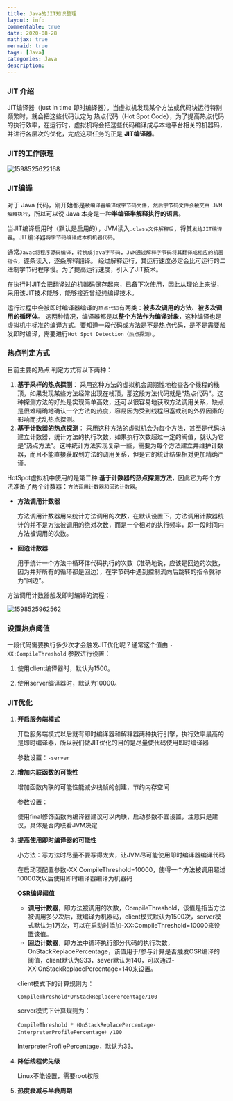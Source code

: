 ```yaml
---
title: Java的JIT知识整理
layout: info
commentable: true
date: 2020-08-28
mathjax: true
mermaid: true
tags: [Java]
categories: Java
description: 
---
```


### JIT 介绍

JIT编译器（just in time 即时编译器），当虚拟机发现某个方法或代码块运行特别频繁时，就会把这些代码认定为 热点代码（Hot Spot Code），为了提高热点代码的执行效率，在运行时，虚拟机将会把这些代码编译成与本地平台相关的机器码，并进行各层次的优化，完成这项任务的正是 **JIT编译器**。

<!--more-->

### JIT的工作原理

![1598525622168](/images/2020/08/1598525622168.png)

### JIT编译

对于 Java 代码，刚开始都是`被编译器编译成字节码文件`，`然后字节码文件会被交由 JVM 解释执行`，所以可以说 Java 本身是一种**半编译半解释执行的语言**。

当JIT编译启用时（默认是启用的），JVM读入`.class文件解释后`，将其`发给JIT编译器`。JIT编译器`将字节码编译成本机机器代码`。

通常`Javac将程序源码编译`，`转换成java字节码`，`JVM通过解释字节码将其翻译成相应的机器指令`，逐条读入，逐条解释翻译。
 经过解释运行，其运行速度必定会比可运行的二进制字节码程序慢。为了提高运行速度，引入了JIT技术。

在执行时JIT会把翻译过的机器码保存起来，已备下次使用，因此从理论上来说，采用该JIT技术能够，能够接近曾经纯编译技术。

运行过程中会被即时编译器编译的`热点代码`有两类：**被多次调用的方法**、**被多次调用的循环体**。
这两种情况，编译器都是以**整个方法作为编译对象**，这种编译也是虚拟机中标准的编译方式。要知道一段代码或方法是不是热点代码，是不是需要触发即时编译，需要进行`Hot Spot Detection（热点探测）`。

### 热点判定方式

目前主要的热点 判定方式有以下两种：

1. **基于采样的热点探测**：
    采用这种方法的虚拟机会周期性地检查各个线程的栈顶，如果发现某些方法经常出现在栈顶，那这段方法代码就是“热点代码”。这种探测方法的好处是实现简单高效，还可以很容易地获取方法调用关系，缺点是很难精确地确认一个方法的热度，容易因为受到线程阻塞或别的外界因素的影响而扰乱热点探测。
2. **基于计数器的热点探测**：
    采用这种方法的虚拟机会为每个方法，甚至是代码块建立计数器，统计方法的执行次数，如果执行次数超过一定的阀值，就认为它是“热点方法”。这种统计方法实现复杂一些，需要为每个方法建立并维护计数器，而且不能直接获取到方法的调用关系，但是它的统计结果相对更加精确严谨。

HotSpot虚拟机中使用的是第二种:**基于计数器的热点探测方法**，因此它为每个方法准备了两个计数器：`方法调用计数器和回边计数器`。

- **方法调用计数器**

  方法调用计数器用来统计方法调用的次数，在默认设置下，方法调用计数器统计的并不是方法被调用的绝对次数，而是一个相对的执行频率，即一段时间内方法被调用的次数。

- **回边计数器**

  用于统计一个方法中循环体代码执行的次数（准确地说，应该是回边的次数，因为并非所有的循环都是回边），在字节码中遇到控制流向后跳转的指令就称为“回边”。

方法调用计数器触发即时编译的流程：

![1598525962562](/images/2020/08/1598525962562.png)

### 设置热点阈值

一段代码需要执行多少次才会触发JIT优化呢？通常这个值由 `-XX:CompileThreshold` 参数进行设置：

1. 使用client编译器时，默认为1500。

2. 使用server编译器时，默认为10000。

### JIT优化

1. **开启服务端模式**

   开启服务端模式以后就有即时编译器和解释器两种执行引擎，执行效率最高的是即时编译器，所以我们做JIT优化的目的是尽量使代码使用即时编译器

   参数设置：`-server`
   
2. **增加内联函数的可能性**

   增加函数内联的可能性能减少栈帧的创建，节约内存空间

   参数设置：

   使用final修饰函数向编译器建议可以内联，启动参数不宜设置，注意只是建议，具体是否内联看JVM决定

3. **提高使用即时编译器的可能性**

   小方法：写方法时尽量不要写得太大，让JVM尽可能使用即时编译器编译代码

   在启动项配置参数-XX:CompileThreshold=10000，使得一个方法被调用超过10000次以后使用即时编译器编译为机器码

   **OSR编译阈值**

   - **调用计数器**，即方法被调用的次数，CompileThreshold，该值是指当方法被调用多少次后，就编译为机器码，client模式默认为1500次，server模式默认为1万次，可以在启动时添加-XX:CompileThreshold=10000来设置该值。
   - **回边计数器**，即方法中循环执行部分代码的执行次数，OnStackReplacePercentage，该值用于/参与计算是否触发OSR编译的阈值，client默认为933，sever默认为140，可以通过-XX:OnStackReplacePercentage=140来设置。

   client模式下的计算规则为：

   ```
   CompileThreshold*OnStackReplacePercentage/100
   ```

   server模式下计算规则为：

   ```
   CompileThreshold *（OnStackReplacePercentage-InterpreterProfilePercentage）/100
   ```

   InterpreterProfilePercentage，默认为33。

4. **降低线程优先级**

   Linux不能设置，需要root权限

5. **热度衰减与半衰周期**
